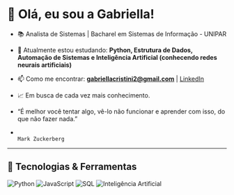 # 👋 Olá, eu sou a Gabriella!
- 📚 Analista de Sistemas | Bacharel em Sistemas de Informação - UNIPAR

- 🌱 Atualmente estou estudando: **Python, Estrutura de Dados, Automação de Sistemas e Inteligência Artificial (conhecendo redes neurais artificiais)**
- 📫 Como me encontrar: **gabriellacristini2@gmail.com** | [LinkedIn](https://www.linkedin.com/in/gabriella-cristini-galvão-b84412249)

- 📈 Em busca de cada vez mais conhecimento.
  
- “É melhor você tentar algo, vê-lo não funcionar e aprender com isso, do que não fazer nada.”
-                                                                              Mark Zuckerberg

---

## 🚀 Tecnologias & Ferramentas
![Python](https://img.shields.io/badge/Python-3776AB?style=for-the-badge&logo=python&logoColor=white)
![JavaScript](https://img.shields.io/badge/JavaScript-F7DF1E?style=for-the-badge&logo=javascript&logoColor=black)
![SQL](https://img.shields.io/badge/SQL-003B57?style=for-the-badge&logo=postgresql&logoColor=white)
![Inteligência Artificial](https://img.shields.io/badge/IA-000000?style=for-the-badge&logo=openai&logoColor=white)

<!---
CristiniGalvao/CristiniGalvao is a ✨ special ✨ repository because its `README.md` (this file) appears on your GitHub profile.
You can click the Preview link to take a look at your changes.
--->
